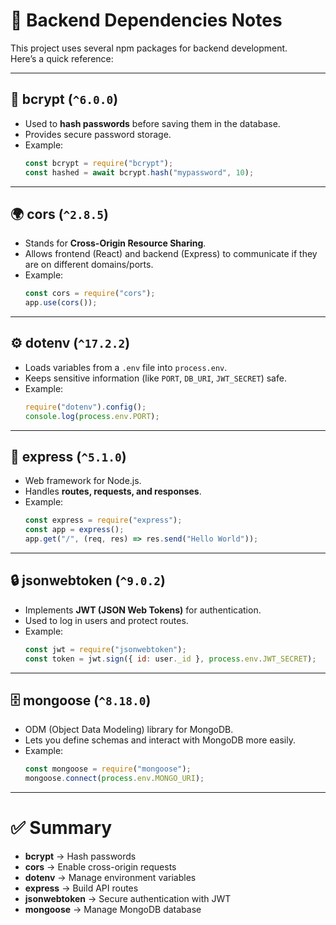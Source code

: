 # 📘 Backend Dependencies Notes

This project uses several npm packages for backend development.  
Here’s a quick reference:

---

## 🔑 bcrypt (`^6.0.0`)
- Used to **hash passwords** before saving them in the database.  
- Provides secure password storage.  
- Example:
  ```js
  const bcrypt = require("bcrypt");
  const hashed = await bcrypt.hash("mypassword", 10);
  ```

---

## 🌍 cors (`^2.8.5`)
- Stands for **Cross-Origin Resource Sharing**.  
- Allows frontend (React) and backend (Express) to communicate if they are on different domains/ports.  
- Example:
  ```js
  const cors = require("cors");
  app.use(cors());
  ```

---

## ⚙️ dotenv (`^17.2.2`)
- Loads variables from a `.env` file into `process.env`.  
- Keeps sensitive information (like `PORT`, `DB_URI`, `JWT_SECRET`) safe.  
- Example:
  ```js
  require("dotenv").config();
  console.log(process.env.PORT);
  ```

---

## 🚏 express (`^5.1.0`)
- Web framework for Node.js.  
- Handles **routes, requests, and responses**.  
- Example:
  ```js
  const express = require("express");
  const app = express();
  app.get("/", (req, res) => res.send("Hello World"));
  ```

---

## 🔒 jsonwebtoken (`^9.0.2`)
- Implements **JWT (JSON Web Tokens)** for authentication.  
- Used to log in users and protect routes.  
- Example:
  ```js
  const jwt = require("jsonwebtoken");
  const token = jwt.sign({ id: user._id }, process.env.JWT_SECRET);
  ```

---

## 🗄️ mongoose (`^8.18.0`)
- ODM (Object Data Modeling) library for MongoDB.  
- Lets you define schemas and interact with MongoDB more easily.  
- Example:
  ```js
  const mongoose = require("mongoose");
  mongoose.connect(process.env.MONGO_URI);
  ```

---

# ✅ Summary
- **bcrypt** → Hash passwords  
- **cors** → Enable cross-origin requests  
- **dotenv** → Manage environment variables  
- **express** → Build API routes  
- **jsonwebtoken** → Secure authentication with JWT  
- **mongoose** → Manage MongoDB database
